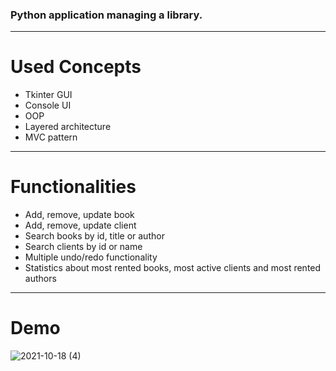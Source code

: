 ### Python application managing a library.
---
# Used Concepts
- Tkinter GUI
- Console UI
- OOP
- Layered architecture
- MVC pattern
---
# Functionalities
- Add, remove, update book
- Add, remove, update client
- Search books by id, title or author
- Search clients by id or name
- Multiple undo/redo functionality
- Statistics about most rented books, most active clients and most rented authors
---
# Demo
![2021-10-18 (4)](https://user-images.githubusercontent.com/72084877/137704136-80720ff8-8a74-4bbd-9f06-5050797b107e.png)

